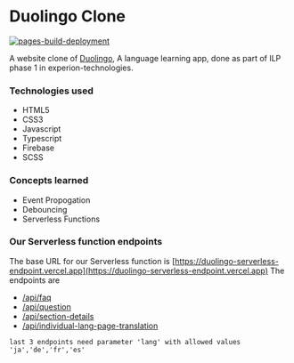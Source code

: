 # Duolingo Clone
[![pages-build-deployment](https://github.com/Nexus-Experion/duolingo-clone/actions/workflows/pages/pages-build-deployment/badge.svg?branch=duolingo-dev)](https://github.com/Nexus-Experion/duolingo-clone/actions/workflows/pages/pages-build-deployment)

A website clone of [Duolingo](https://duolingo.com), A language learning app, done as part of ILP phase 1 in experion-technologies.
### Technologies used
- HTML5
- CSS3
- Javascript
- Typescript
- Firebase
- SCSS

### Concepts learned
- Event Propogation
- Debouncing
- Serverless Functions

### Our Serverless function  endpoints
 The base URL for our Serverless function is [https://duolingo-serverless-endpoint.vercel.app](https://duolingo-serverless-endpoint.vercel.app)
The endpoints are 
- [/api/faq](https://duolingo-serverless-endpoint.vercel.app/api/faq) 
- [/api/question](https://duolingo-serverless-endpoint.vercel.app/api/question?lang=de)
- [/api/section-details](https://duolingo-serverless-endpoint.vercel.app/api/section-details?lang=de) 
- [/api/individual-lang-page-translation](https://duolingo-serverless-endpoint.vercel.app/api/individual-lang-page-translation?lang=de) 

`last 3 endpoints need parameter 'lang' with allowed values 'ja','de','fr','es' `